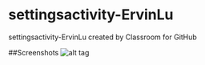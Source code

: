 # settingsactivity-ErvinLu
settingsactivity-ErvinLu created by Classroom for GitHub

##Screenshots
![alt tag](https://github.com/DeLaSalleUniversity-Manila/settingsactivity-ErvinLu/blob/master/device-2015-11-20-161806.png)
